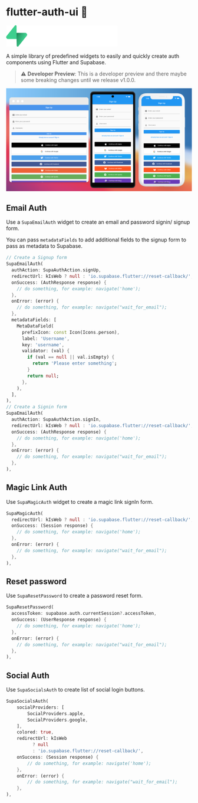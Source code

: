 # flutter-auth-ui :iphone:
<p float="left">
<img src="https://raw.githubusercontent.com/supabase/supabase/master/packages/common/assets/images/supabase-logo-wordmark--dark.png"  width="60%" height="50%" />
</p>
A simple library of predefined widgets to easily and quickly create auth components using Flutter and Supabase.

> :warning: **Developer Preview**: This is a developer preview and there maybe some breaking changes until we release v1.0.0.

![Supabase Auth UI](https://raw.githubusercontent.com/supabase-community/flutter-auth-ui/main/assets/supabase_auth_ui.png "UI Sample")

## Email Auth

Use a `SupaEmailAuth` widget to create an email and password signin/ signup form.

You can pass `metadataFields` to add additional fields to the signup form to pass as metadata to Supabase.

```dart
// Create a Signup form
SupaEmailAuth(
  authAction: SupaAuthAction.signUp,
  redirectUrl: kIsWeb ? null : 'io.supabase.flutter://reset-callback/',
  onSuccess: (AuthResponse response) {
    // do something, for example: navigate('home');
  },
  onError: (error) {
    // do something, for example: navigate("wait_for_email");
  },
  metadataFields: [
    MetaDataField(
      prefixIcon: const Icon(Icons.person),
      label: 'Username',
      key: 'username',
      validator: (val) {
        if (val == null || val.isEmpty) {
          return 'Please enter something';
        }
        return null;
      },
    ),
  ],
),
// Create a Signin form
SupaEmailAuth(
  authAction: SupaAuthAction.signIn,
  redirectUrl: kIsWeb ? null : 'io.supabase.flutter://reset-callback/',
  onSuccess: (AuthResponse response) {
    // do something, for example: navigate('home');
  },
  onError: (error) {
    // do something, for example: navigate("wait_for_email");
  },
),
```

## Magic Link Auth

Use `SupaMagicAuth` widget to create a magic link signIn form.

```dart
SupaMagicAuth(
  redirectUrl: kIsWeb ? null : 'io.supabase.flutter://reset-callback/',
  onSuccess: (Session response) {
    // do something, for example: navigate('home');
  },
  onError: (error) {
    // do something, for example: navigate("wait_for_email");
  },
),
```

## Reset password

Use `SupaResetPassword` to create a password reset form.

```dart
SupaResetPassword(
  accessToken: supabase.auth.currentSession?.accessToken,
  onSuccess: (UserResponse response) {
    // do something, for example: navigate('home');
  },
  onError: (error) {
    // do something, for example: navigate("wait_for_email");
  },
),
```

## Social Auth

Use `SupaSocialsAuth` to create list of social login buttons.

```dart
SupaSocialsAuth(
    socialProviders: [
        SocialProviders.apple,
        SocialProviders.google,
    ],
    colored: true,
    redirectUrl: kIsWeb
          ? null
          : 'io.supabase.flutter://reset-callback/',
    onSuccess: (Session response) { 
        // do something, for example: navigate('home');
    },
    onError: (error) {
        // do something, for example: navigate("wait_for_email");
    },
),
```

